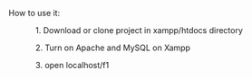 <h>How to use it:</h>

<ol>
  <ul> 1. Download or clone project in xampp/htdocs directory </ul>
  <ul> 2. Turn on Apache and MySQL on Xampp </ul>
  <ul> 3. open localhost/f1 </ul>
</ol>
